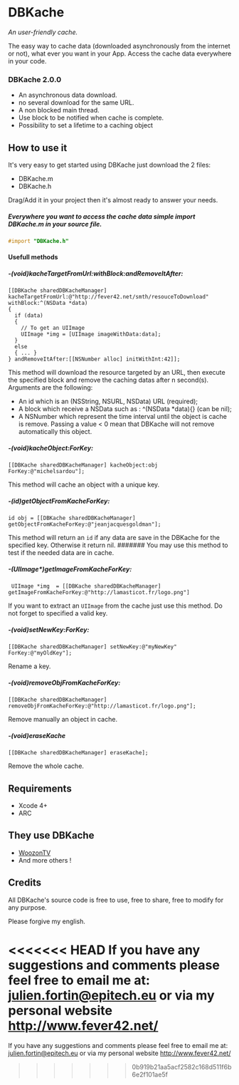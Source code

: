 # DBKache
*An user-friendly cache.*

The easy way to cache data (downloaded asynchronously from the internet or not), what ever you want in your App. Access the cache data everywhere in your code.

### DBKache 2.0.0
 * An asynchronous data download. 
 * no several download for the same URL.
 * A non blocked main thread.
 * Use block to be notified when cache is complete.
 * Possibility to set a lifetime to a caching object

## How to use it

It's very easy to get started using DBKache just download the 2 files:
 * DBKache.m
 * DBKache.h

Drag/Add it in your project then it's almost ready to answer your needs.

##### Everywhere you want to access the cache data simple import DBKache.m in your source file.

```objective-c
#import "DBKache.h"
```

#### Usefull methods

##### -(void)kacheTargetFromUrl:withBlock:andRemoveItAfter:

```ojbective-c
[[DBKache sharedDBKacheManager] kacheTargetFromUrl:@"http://fever42.net/smth/resouceToDownload" withBlock:^(NSData *data)
{
  if (data)
  {
    // To get an UIImage
    UIImage *img = [UIImage imageWithData:data];
  }
  else
  { ... }
} andRemoveItAfter:[[NSNumber alloc] initWithInt:42]];
```
This method will download the resource targeted by an URL, then execute the specified block and remove the caching datas after n second(s).
Arguments are the following:
 * An id which is an (NSString, NSURL, NSData) URL (required);
 * A block which receive a NSData such as : ^(NSData *data){} (can be nil);
 * A NSNumber which represent the time interval until the object is cache is remove. Passing a value < 0 mean that DBKache will not remove automatically this object.

##### -(void)kacheObject:ForKey:

```ojbective-c
[[DBKache sharedDBKacheManager] kacheObject:obj ForKey:@"michelsardou"];
```
This method will cache an object with a unique key.


##### -(id)getObjectFromKacheForKey:

```ojbective-c
id obj = [[DBKache sharedDBKacheManager] getObjectFromKacheForKey:@"jeanjacquesgoldman"];
```

This method will return an `id` if any data are save in the DBKache for the specified key. Otherwise it return nil.
####### You may use this method to test if the needed data are in cache.


##### -(UIImage*)getImageFromKacheForKey:

```ojbective-c
 UIImage *img  = [[DBKache sharedDBKacheManager] getImageFromKacheForKey:@"http://lamasticot.fr/logo.png"]
```
If you want to extract an `UIImage` from the cache just use this method. Do not forget to specified a valid key.


##### -(void)setNewKey:ForKey:

```ojbective-c
[[DBKache sharedDBKacheManager] setNewKey:@"myNewKey" ForKey:@"myOldKey"];
```
Rename a key.


##### -(void)removeObjFromKacheForKey:

```ojbective-c
[[DBKache sharedDBKacheManager] removeObjFromKacheForKey:@"http://lamasticot.fr/logo.png"];
```
Remove manually an object in cache.


##### -(void)eraseKache

```ojbective-c
[[DBKache sharedDBKacheManager] eraseKache];
```
Remove the whole cache.


## Requirements

 * Xcode 4+
 * ARC

## They use DBKache

* [WoozonTV](https://itunes.apple.com/fr/app/woozontv/id569099995?mt=8&ign-mpt=uo%3D4)
* And more others !

## Credits

All DBKache's source code is free to use, free to share, free to modify for any purpose.


Please forgive my english.

<<<<<<< HEAD
If you have any suggestions and comments please feel free to email me at: julien.fortin@epitech.eu or via my personal website http://www.fever42.net/
=======
If you have any suggestions and comments please feel free to email me at: julien.fortin@epitech.eu or via my personal website http://www.fever42.net/
>>>>>>> 0b919b21aa5acf2582c168d511f6b6e2f101ae5f
